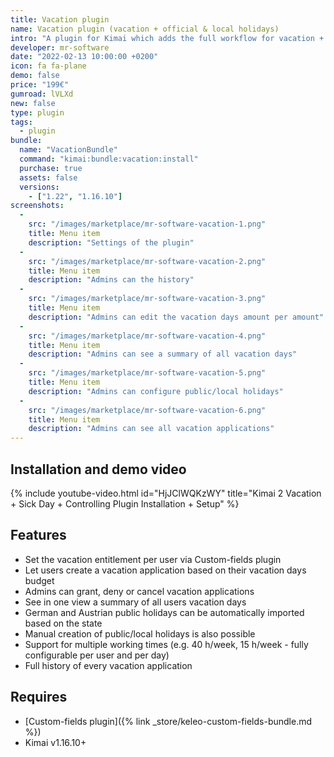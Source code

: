 ```yaml
---
title: Vacation plugin
name: Vacation plugin (vacation + official & local holidays)
intro: "A plugin for Kimai which adds the full workflow for vacation + official & local holidays"
developer: mr-software
date: "2022-02-13 10:00:00 +0200"
icon: fa fa-plane
demo: false 
price: "199€"
gumroad: lVLXd
new: false
type: plugin
tags:
  - plugin
bundle:
  name: "VacationBundle"
  command: "kimai:bundle:vacation:install"
  purchase: true
  assets: false
  versions:
    - ["1.22", "1.16.10"]
screenshots:
  - 
    src: "/images/marketplace/mr-software-vacation-1.png"
    title: Menu item
    description: "Settings of the plugin"
  - 
    src: "/images/marketplace/mr-software-vacation-2.png"
    title: Menu item
    description: "Admins can the history"
  - 
    src: "/images/marketplace/mr-software-vacation-3.png"
    title: Menu item
    description: "Admins can edit the vacation days amount per amount"
  - 
    src: "/images/marketplace/mr-software-vacation-4.png"
    title: Menu item
    description: "Admins can see a summary of all vacation days"
  - 
    src: "/images/marketplace/mr-software-vacation-5.png"
    title: Menu item
    description: "Admins can configure public/local holidays"
  -
    src: "/images/marketplace/mr-software-vacation-6.png"
    title: Menu item
    description: "Admins can see all vacation applications"
---
```


## Installation and demo video

{% include youtube-video.html id="HjJClWQKzWY" title="Kimai 2 Vacation + Sick Day + Controlling Plugin Installation + Setup" %}

## Features

- Set the vacation entitlement per user via Custom-fields plugin
- Let users create a vacation application based on their vacation days budget
- Admins can grant, deny or cancel vacation applications
- See in one view a summary of all users vacation days
- German and Austrian public holidays can be automatically imported based on the state
- Manual creation of public/local holidays is also possible
- Support for multiple working times (e.g. 40 h/week, 15 h/week - fully configurable per user and per day)
- Full history of every vacation application

## Requires

- [Custom-fields plugin]({% link _store/keleo-custom-fields-bundle.md %})
- Kimai v1.16.10+
